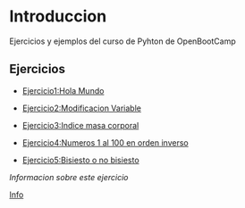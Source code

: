 # Introduccion

Ejercicios y ejemplos del curso de Pyhton de OpenBootCamp

## Ejercicios

* [Ejercicio1:Hola Mundo](./Exercises/Ejercicio1.py)

* [Ejercicio2:Modificacion Variable](./Exercises/Ejercicio2.py)

* [Ejercicio3:Indice masa corporal](./Exercises/Ejercicio3.py)

* [Ejercicio4:Numeros 1 al 100 en orden inverso](./Exercises/Ejercicio4.py)

* [Ejercicio5:Bisiesto o no bisiesto](./Exercises/Ejercicio5.py)

*Informacion sobre este ejercicio*

[Info](https://learn.microsoft.com/es-es/office/troubleshoot/excel/determine-a-leap-year)